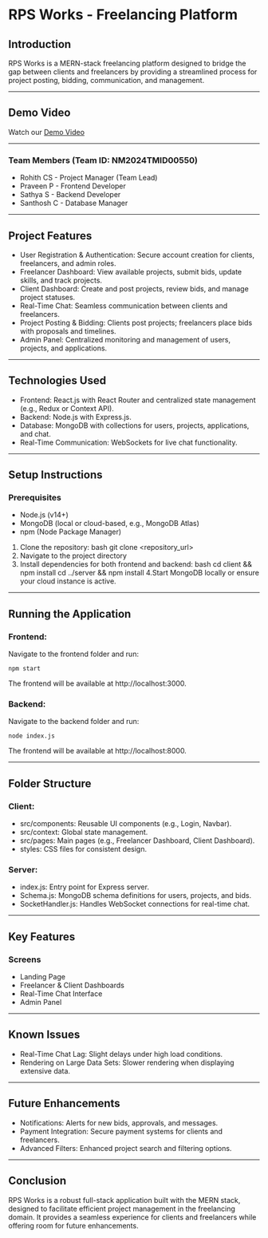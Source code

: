 # RPS Works - Freelancing Platform

## Introduction

RPS Works is a MERN-stack freelancing platform designed to bridge the gap between clients and freelancers by providing a streamlined process for project posting, bidding, communication, and management.

---
## Demo Video

Watch our [Demo Video](https://drive.google.com/file/d/1kxbnWgPMxBk69sH4b41MZr0WC5yWXOFF/view?usp=sharing) 

---


### Team Members (Team ID: NM2024TMID00550)
- Rohith CS - Project Manager (Team Lead)
- Praveen P - Frontend Developer
- Sathya S - Backend Developer
- Santhosh C - Database Manager

---

## Project Features

- User Registration & Authentication: Secure account creation for clients, freelancers, and admin roles.
- Freelancer Dashboard: View available projects, submit bids, update skills, and track projects.
- Client Dashboard: Create and post projects, review bids, and manage project statuses.
- Real-Time Chat: Seamless communication between clients and freelancers.
- Project Posting & Bidding: Clients post projects; freelancers place bids with proposals and timelines.
- Admin Panel: Centralized monitoring and management of users, projects, and applications.

---

## Technologies Used

- Frontend: React.js with React Router and centralized state management (e.g., Redux or Context API).
- Backend: Node.js with Express.js.
- Database: MongoDB with collections for users, projects, applications, and chat.
- Real-Time Communication: WebSockets for live chat functionality.

---

## Setup Instructions

### Prerequisites
- Node.js (v14+)
- MongoDB (local or cloud-based, e.g., MongoDB Atlas)
- npm (Node Package Manager)

1. Clone the repository:
   bash
   git clone <repository_url>
2. Navigate to the project directory
3. Install dependencies for both frontend and backend:
   bash
    cd client && npm install
    cd ../server && npm install
4.Start MongoDB locally or ensure your cloud instance is active.

---

## Running the Application

### Frontend:
Navigate to the frontend folder and run:

    npm start

The frontend will be available at http://localhost:3000.

### Backend:
Navigate to the backend folder and run:

    node index.js

The frontend will be available at http://localhost:8000.

---
## Folder Structure
### Client:

- src/components: Reusable UI components (e.g., Login, Navbar).
- src/context: Global state management.
- src/pages: Main pages (e.g., Freelancer Dashboard, Client Dashboard).
- styles: CSS files for consistent design.
  
### Server:

- index.js: Entry point for Express server.
- Schema.js: MongoDB schema definitions for users, projects, and bids.
- SocketHandler.js: Handles WebSocket connections for real-time chat.

--- 

## Key Features 
### Screens
- Landing Page
- Freelancer & Client Dashboards
- Real-Time Chat Interface
- Admin Panel

---
## Known Issues
- Real-Time Chat Lag: Slight delays under high load conditions.
- Rendering on Large Data Sets: Slower rendering when displaying extensive data.

---

## Future Enhancements
- Notifications: Alerts for new bids, approvals, and messages.
- Payment Integration: Secure payment systems for clients and freelancers.
- Advanced Filters: Enhanced project search and filtering options.

---
## Conclusion
RPS Works is a robust full-stack application built with the MERN stack, designed to facilitate efficient project management in the freelancing domain. It provides a seamless experience for clients and freelancers while offering room for future enhancements.
